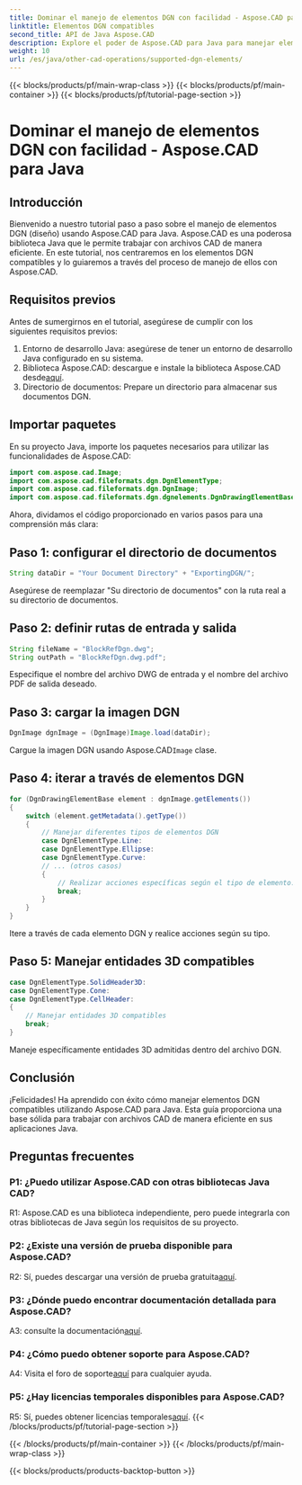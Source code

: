 ```yaml
---
title: Dominar el manejo de elementos DGN con facilidad - Aspose.CAD para Java
linktitle: Elementos DGN compatibles
second_title: API de Java Aspose.CAD
description: Explore el poder de Aspose.CAD para Java para manejar elementos DGN sin esfuerzo. Nuestra guía paso a paso garantiza una integración perfecta para el procesamiento de archivos CAD.
weight: 10
url: /es/java/other-cad-operations/supported-dgn-elements/
---
```


{{< blocks/products/pf/main-wrap-class >}}
{{< blocks/products/pf/main-container >}}
{{< blocks/products/pf/tutorial-page-section >}}

# Dominar el manejo de elementos DGN con facilidad - Aspose.CAD para Java

## Introducción

Bienvenido a nuestro tutorial paso a paso sobre el manejo de elementos DGN (diseño) usando Aspose.CAD para Java. Aspose.CAD es una poderosa biblioteca Java que le permite trabajar con archivos CAD de manera eficiente. En este tutorial, nos centraremos en los elementos DGN compatibles y lo guiaremos a través del proceso de manejo de ellos con Aspose.CAD.

## Requisitos previos

Antes de sumergirnos en el tutorial, asegúrese de cumplir con los siguientes requisitos previos:

1. Entorno de desarrollo Java: asegúrese de tener un entorno de desarrollo Java configurado en su sistema.
2.  Biblioteca Aspose.CAD: descargue e instale la biblioteca Aspose.CAD desde[aquí](https://releases.aspose.com/cad/java/).
3. Directorio de documentos: Prepare un directorio para almacenar sus documentos DGN.

## Importar paquetes

En su proyecto Java, importe los paquetes necesarios para utilizar las funcionalidades de Aspose.CAD:

```java
import com.aspose.cad.Image;
import com.aspose.cad.fileformats.dgn.DgnElementType;
import com.aspose.cad.fileformats.dgn.DgnImage;
import com.aspose.cad.fileformats.dgn.dgnelements.DgnDrawingElementBase;
```

Ahora, dividamos el código proporcionado en varios pasos para una comprensión más clara:

## Paso 1: configurar el directorio de documentos

```java
String dataDir = "Your Document Directory" + "ExportingDGN/";
```

Asegúrese de reemplazar "Su directorio de documentos" con la ruta real a su directorio de documentos.

## Paso 2: definir rutas de entrada y salida

```java
String fileName = "BlockRefDgn.dwg";
String outPath = "BlockRefDgn.dwg.pdf";
```

Especifique el nombre del archivo DWG de entrada y el nombre del archivo PDF de salida deseado.

## Paso 3: cargar la imagen DGN

```java
DgnImage dgnImage = (DgnImage)Image.load(dataDir);
```

 Cargue la imagen DGN usando Aspose.CAD`Image` clase.

## Paso 4: iterar a través de elementos DGN

```java
for (DgnDrawingElementBase element : dgnImage.getElements())
{
    switch (element.getMetadata().getType())
    {
        // Manejar diferentes tipos de elementos DGN
        case DgnElementType.Line:
        case DgnElementType.Ellipse:
        case DgnElementType.Curve:
        // ... (otros casos)
        {
            // Realizar acciones específicas según el tipo de elemento.
            break;
        }
    }
}
```

Itere a través de cada elemento DGN y realice acciones según su tipo.

## Paso 5: Manejar entidades 3D compatibles

```java
case DgnElementType.SolidHeader3D:
case DgnElementType.Cone:
case DgnElementType.CellHeader:
{
    // Manejar entidades 3D compatibles
    break;
}
```

Maneje específicamente entidades 3D admitidas dentro del archivo DGN.

## Conclusión

¡Felicidades! Ha aprendido con éxito cómo manejar elementos DGN compatibles utilizando Aspose.CAD para Java. Esta guía proporciona una base sólida para trabajar con archivos CAD de manera eficiente en sus aplicaciones Java.

## Preguntas frecuentes

### P1: ¿Puedo utilizar Aspose.CAD con otras bibliotecas Java CAD?

R1: Aspose.CAD es una biblioteca independiente, pero puede integrarla con otras bibliotecas de Java según los requisitos de su proyecto.

### P2: ¿Existe una versión de prueba disponible para Aspose.CAD?

 R2: Sí, puedes descargar una versión de prueba gratuita[aquí](https://releases.aspose.com/).

### P3: ¿Dónde puedo encontrar documentación detallada para Aspose.CAD?

 A3: consulte la documentación[aquí](https://reference.aspose.com/cad/java/).

### P4: ¿Cómo puedo obtener soporte para Aspose.CAD?

 A4: Visita el foro de soporte[aquí](https://forum.aspose.com/c/cad/19) para cualquier ayuda.

### P5: ¿Hay licencias temporales disponibles para Aspose.CAD?

 R5: Sí, puedes obtener licencias temporales[aquí](https://purchase.aspose.com/temporary-license/).
{{< /blocks/products/pf/tutorial-page-section >}}

{{< /blocks/products/pf/main-container >}}
{{< /blocks/products/pf/main-wrap-class >}}

{{< blocks/products/products-backtop-button >}}
